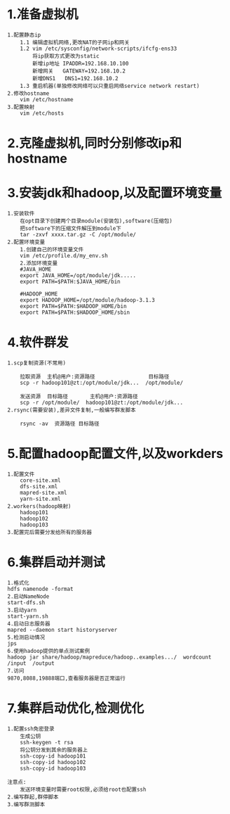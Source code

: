 # 1.准备虚拟机
	1.配置静态ip
		1.1 编辑虚拟机网络,更改NAT的子网ip和网关
		1.2 vim /etc/sysconfig/network-scripts/ifcfg-ens33
			将ip获取方式更改为static
			新增ip地址 IPADDR=192.168.10.100
			新增网关   GATEWAY=192.168.10.2
			新增DNS1   DNS1=192.168.10.2
		1.3 重启机器(单独修改网络可以只重启网络service network restart)	
	2.修改hostname
		vim /etc/hostname
	3.配置映射
		vim /etc/hosts		
# 2.克隆虚拟机,同时分别修改ip和hostname	

# 3.安装jdk和hadoop,以及配置环境变量
	1.安装软件
		在opt目录下创建两个目录module(安装包),software(压缩包)
		把software下的压缩文件解压到module下
		tar -zxvf xxxx.tar.gz -C /opt/module/
	2.配置环境变量
		1.创建自己的环境变量文件
		vim /etc/profile.d/my_env.sh
		2.添加环境变量
		#JAVA_HOME
		export JAVA_HOME=/opt/module/jdk.....
		export PATH=$PATH:$JAVA_HOME/bin

		#HADOOP_HOME
		export HADOOP_HOME=/opt/module/hadoop-3.1.3
		export PATH=$PATH:$HADOOP_HOME/bin
		export PATH=$PATH:$HADOOP_HOME/sbin

# 4.软件群发
	1.scp复制资源(不常用)

		拉取资源  主机@用户:资源路径                 目标路径
		scp -r hadoop101@zt:/opt/module/jdk...  /opt/module/

		发送资源  目标路径       主机@用户:资源路径
		scp -r /opt/module/  hadoop101@zt:/opt/module/jdk...	
	2.rsync(需要安装),差异文件复制,一般编写群发脚本

		rsync -av  资源路径 目标路径

# 5.配置hadoop配置文件,以及workders
	1.配置文件
		core-site.xml
		dfs-site.xml
		mapred-site.xml
		yarn-site.xml
	2.workers(hadoop映射)
		hadoop101
		hadoop102	
		hadoop103
	3.配置完后需要分发给所有的服务器			
# 6.集群启动并测试

	1.格式化
	hdfs namenode -format			
	2.启动NameNode
	start-dfs.sh
	3.启动yarn
	start-yarn.sh
	4.启动日志服务器
	mapred --daemon start historyserver
	5.检测启动情况
	jps
	6.使用hadoop提供的单点测试案例
	hadoop jar share/hadoop/mapreduce/hadoop..examples.../  wordcount  /input  /output
	7.访问
	9870,8088,19888端口,查看服务器是否正常运行
# 7.集群启动优化,检测优化
	1.配置ssh免密登录
		生成公钥
		ssh-keygen -t rsa 
		将公钥分发到其余的服务器上
		ssh-copy-id hadoop101
		ssh-copy-id hadoop102
		ssh-copy-id hadoop103

	注意点:
		发送环境变量时需要root权限,必须给root也配置ssh	
	2.编写群起,群停脚本
	3.编写群测脚本	
